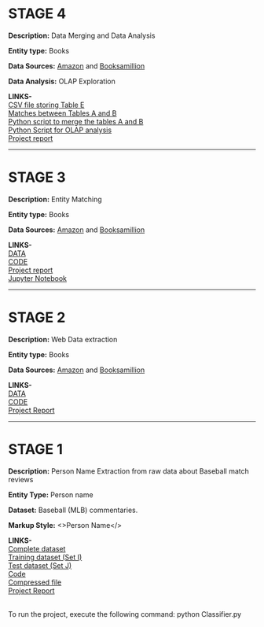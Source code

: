 # STAGE 4

**Description:** Data Merging and Data Analysis

**Entity type:** Books

**Data Sources:** [Amazon](https://www.amazon.com) and [Booksamillion](http://www.booksamillion.com) <br />

**Data Analysis:** OLAP Exploration <br />

**LINKS-**<br />
[CSV file storing Table E](https://github.com/Karan6Dharni/Data-Science-Project/blob/master/Stage%204/merged_data.csv) <br />
[Matches between Tables A and B](https://github.com/Karan6Dharni/Data-Science-Project/blob/master/Stage%204/matching_tuples.csv) <br />
[Python script to merge the tables A and B](https://github.com/Karan6Dharni/Data-Science-Project/blob/master/Stage%204/Merge.py) <br />
[Python Script for OLAP analysis](https://github.com/Karan6Dharni/Data-Science-Project/blob/master/Stage%204/Olap.py) <br />
[Project report ](https://github.com/Karan6Dharni/Data-Science-Project/blob/master/Stage%204/Stage%204%20Report.pdf) <br />


***

# STAGE 3

**Description:** Entity Matching

**Entity type:** Books

**Data Sources:** [Amazon](https://www.amazon.com) and [Booksamillion](http://www.booksamillion.com) <br />

**LINKS-**<br />
[DATA](https://github.com/Karan6Dharni/Data-Science-Project/tree/master/Stage%203/DATA) <br />
[CODE](https://github.com/Karan6Dharni/Data-Science-Project/tree/master/Stage%203/CODE) <br />
[Project report](https://github.com/Karan6Dharni/Data-Science-Project/blob/master/Stage%203/Stage%203%20Report.pdf) <br />
[Jupyter Notebook](https://github.com/Karan6Dharni/Data-Science-Project/blob/master/Stage%203/CODE/Project%20Stage%203.ipynb) <br />

***

# STAGE 2

**Description:** Web Data extraction

**Entity type:** Books

**Data Sources:** [Amazon](https://www.amazon.com) and [Booksamillion](http://www.booksamillion.com) <br />

**LINKS-**<br />
[DATA](https://github.com/Karan6Dharni/Data-Science-Project/tree/master/Stage%202/Stage%202%20DATA) <br />
[CODE](https://github.com/Karan6Dharni/Data-Science-Project/tree/master/Stage%202/Stage%202%20CODE) <br />
[Project Report](https://github.com/Karan6Dharni/Data-Science-Project/blob/master/Stage%202/Stage%202%20Report.pdf) <br />

***

# STAGE 1

**Description:** Person Name Extraction from raw data about Baseball match reviews

**Entity Type:** Person name

**Dataset:** Baseball (MLB) commentaries.

**Markup Style:** <>Person Name</>

**LINKS-**<br />
[Complete dataset](https://github.com/Karan6Dharni/Data-Science-Project-1/tree/master/Complete%20Dataset) <br />
[Training dataset (Set I)](https://github.com/Karan6Dharni/Data-Science-Project-1/tree/master/train_set) <br />
[Test dataset (Set J)](https://github.com/Karan6Dharni/Data-Science-Project-1/tree/master/test_set) <br />
[Code](https://github.com/Karan6Dharni/Data-Science-Project-1) <br />
[Compressed file](https://github.com/Karan6Dharni/Data-Science-Project-1/blob/master/ProjectStage1.zip) <br />
[Project Report](https://github.com/Karan6Dharni/Data-Science-Project-1/blob/master/Project%20Report%20Stage%20I.pdf)

<br />
To run the project, execute the following command:  python Classifier.py
